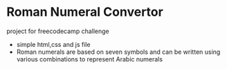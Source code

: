 # Roman Numeral Convertor

project for freecodecamp challenge

- simple html,css and js file
- Roman numerals are based on seven symbols and can be written using various combinations to represent Arabic numerals